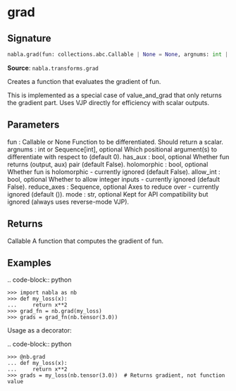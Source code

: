 # grad

## Signature

```python
nabla.grad(fun: collections.abc.Callable | None = None, argnums: int | collections.abc.Sequence[int] = 0, has_aux: bool = False, holomorphic: bool = False, allow_int: bool = False, reduce_axes: collections.abc.Sequence = (), mode: str = 'reverse') -> collections.abc.Callable[..., typing.Any]
```

**Source**: `nabla.transforms.grad`

Creates a function that evaluates the gradient of fun.

This is implemented as a special case of value_and_grad that only returns
the gradient part. Uses VJP directly for efficiency with scalar outputs.

Parameters
----------
fun : Callable or None
    Function to be differentiated. Should return a scalar.
argnums : int or Sequence[int], optional
    Which positional argument(s) to differentiate with respect to (default 0).
has_aux : bool, optional
    Whether fun returns (output, aux) pair (default False).
holomorphic : bool, optional
    Whether fun is holomorphic - currently ignored (default False).
allow_int : bool, optional
    Whether to allow integer inputs - currently ignored (default False).
reduce_axes : Sequence, optional
    Axes to reduce over - currently ignored (default ()).
mode : str, optional
    Kept for API compatibility but ignored (always uses reverse-mode VJP).

Returns
-------
Callable
    A function that computes the gradient of fun.

Examples
--------

.. code-block:: python

    >>> import nabla as nb
    >>> def my_loss(x):
    ...     return x**2
    >>> grad_fn = nb.grad(my_loss)
    >>> grads = grad_fn(nb.tensor(3.0))

Usage as a decorator:


.. code-block:: python

    >>> @nb.grad
    ... def my_loss(x):
    ...     return x**2
    >>> grads = my_loss(nb.tensor(3.0))  # Returns gradient, not function value


